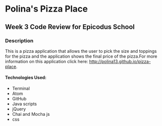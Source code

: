 # Polina's Pizza Place
## Week 3 Code Review for Epicodus School

### Description

This is a pizza application that allows the user to pick the size and toppings for the pizza and the application shows the final price of the pizza.For more information on this application click here: http://polina13.github.io/pizza-place.

#### Technologies Used:

* Terminal
* Atom
* GitHub
* Java scripts
* jQuery
* Chai and Mocha js
* css

